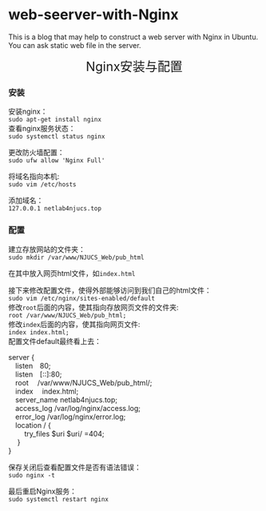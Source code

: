 # web-seerver-with-Nginx
This is a blog that may help to construct a web server with Nginx in Ubuntu.  You can ask static web file in the server. 
<div style="text-align:center;font-size:25px">Nginx安装与配置</div>

### 安装
安装nginx：</br>
`sudo apt-get install nginx`</br>
查看nginx服务状态：</br>
`sudo systemctl status nginx`

更改防火墙配置：</br>
`sudo ufw allow 'Nginx Full'`

将域名指向本机:</br>
`sudo vim /etc/hosts`

添加域名：</br>
`127.0.0.1 netlab4njucs.top`

### 配置

建立存放网站的文件夹：</br>
`sudo mkdir /var/www/NJUCS_Web/pub_html`

在其中放入网页html文件，如`index.html`

接下来修改配置文件，使得外部能够访问到我们自己的html文件：</br>
`sudo vim /etc/nginx/sites-enabled/default`</br>
修改`root`后面的内容，使其指向存放网页文件的文件夹:</br>
`root /var/www/NJUCS_Web/pub_html;`</br>
修改`index`后面的内容，使其指向网页文件:</br>
`index index.html;`</br>
配置文件default最终看上去：

server {</br>
&emsp;listen&emsp;80;</br>
&emsp;listen&emsp;[::]:80;</br>
&emsp;root&emsp; /var/www/NJUCS_Web/pub_html/;</br>
&emsp;index&emsp; index.html;</br>
&emsp;server_name netlab4njucs.top;</br>
&emsp;access_log /var/log/nginx/access.log;</br>
&emsp;error_log /var/log/nginx/error.log;</br>
&emsp;location / {</br>
  &emsp;&emsp;  try_files $uri $uri/ =404;</br>
&emsp;  }</br>
}

保存关闭后查看配置文件是否有语法错误：</br>
`sudo nginx -t`

最后重启Nginx服务：</br>
`sudo systemctl restart nginx`
